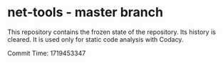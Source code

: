 # net-tools - master branch

This repository contains the frozen state of the repository.
Its history is cleared. It is used only for static code
analysis with Codacy.

Commit Time: 1719453347